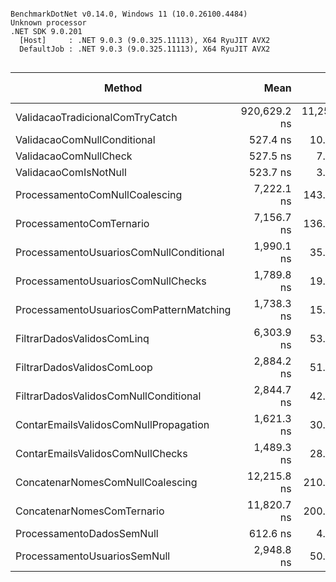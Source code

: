 ```

BenchmarkDotNet v0.14.0, Windows 11 (10.0.26100.4484)
Unknown processor
.NET SDK 9.0.201
  [Host]     : .NET 9.0.3 (9.0.325.11113), X64 RyuJIT AVX2
  DefaultJob : .NET 9.0.3 (9.0.325.11113), X64 RyuJIT AVX2


```
| Method                                  | Mean         | Error        | StdDev      | Median       | Ratio | Gen0   | Gen1   | Allocated | Alloc Ratio |
|---------------------------------------- |-------------:|-------------:|------------:|-------------:|------:|-------:|-------:|----------:|------------:|
| ValidacaoTradicionalComTryCatch         | 920,629.2 ns | 11,259.91 ns | 9,402.54 ns | 919,924.6 ns | 1.000 | 7.8125 |      - |   72144 B |        1.00 |
| ValidacaoComNullConditional             |     527.4 ns |     10.28 ns |    11.42 ns |     522.4 ns | 0.001 |      - |      - |         - |        0.00 |
| ValidacaoComNullCheck                   |     527.5 ns |      7.49 ns |     6.26 ns |     527.3 ns | 0.001 |      - |      - |         - |        0.00 |
| ValidacaoComIsNotNull                   |     523.7 ns |      3.84 ns |     3.40 ns |     524.1 ns | 0.001 |      - |      - |         - |        0.00 |
| ProcessamentoComNullCoalescing          |   7,222.1 ns |    143.15 ns |   406.10 ns |   7,078.2 ns | 0.008 | 6.0196 | 0.6638 |   50384 B |        0.70 |
| ProcessamentoComTernario                |   7,156.7 ns |    136.50 ns |   329.66 ns |   7,035.9 ns | 0.008 | 6.0196 | 0.6638 |   50384 B |        0.70 |
| ProcessamentoUsuariosComNullConditional |   1,990.1 ns |     35.02 ns |    32.76 ns |   1,981.8 ns | 0.002 |      - |      - |         - |        0.00 |
| ProcessamentoUsuariosComNullChecks      |   1,789.8 ns |     19.74 ns |    16.48 ns |   1,789.6 ns | 0.002 |      - |      - |         - |        0.00 |
| ProcessamentoUsuariosComPatternMatching |   1,738.3 ns |     15.02 ns |    12.54 ns |   1,738.5 ns | 0.002 |      - |      - |         - |        0.00 |
| FiltrarDadosValidosComLinq              |   6,303.9 ns |     53.93 ns |    50.44 ns |   6,300.1 ns | 0.007 | 0.6561 |      - |    5544 B |        0.08 |
| FiltrarDadosValidosComLoop              |   2,884.2 ns |     51.52 ns |    43.02 ns |   2,873.6 ns | 0.003 | 1.9836 | 0.0572 |   16600 B |        0.23 |
| FiltrarDadosValidosComNullConditional   |   2,844.7 ns |     42.44 ns |    39.70 ns |   2,838.5 ns | 0.003 | 1.9836 | 0.0572 |   16600 B |        0.23 |
| ContarEmailsValidosComNullPropagation   |   1,621.3 ns |     30.41 ns |    28.45 ns |   1,613.1 ns | 0.002 |      - |      - |         - |        0.00 |
| ContarEmailsValidosComNullChecks        |   1,489.3 ns |     28.65 ns |    29.42 ns |   1,488.8 ns | 0.002 |      - |      - |         - |        0.00 |
| ConcatenarNomesComNullCoalescing        |  12,215.8 ns |    210.06 ns |   186.22 ns |  12,215.0 ns | 0.013 | 3.1433 |      - |   26408 B |        0.37 |
| ConcatenarNomesComTernario              |  11,820.7 ns |    200.30 ns |   177.56 ns |  11,850.4 ns | 0.013 | 3.1433 |      - |   26408 B |        0.37 |
| ProcessamentoDadosSemNull               |     612.6 ns |      4.79 ns |     4.25 ns |     612.6 ns | 0.001 |      - |      - |         - |        0.00 |
| ProcessamentoUsuariosSemNull            |   2,948.8 ns |     50.91 ns |    42.51 ns |   2,950.8 ns | 0.003 |      - |      - |         - |        0.00 |
